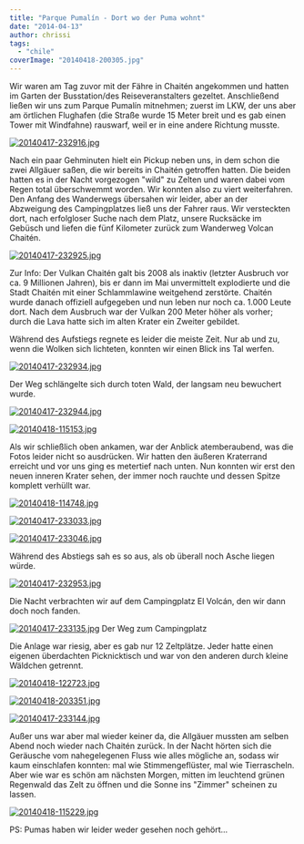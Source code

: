 ```yaml
---
title: "Parque Pumalín - Dort wo der Puma wohnt"
date: "2014-04-13"
author: chrissi
tags: 
  - "chile"
coverImage: "20140418-200305.jpg"
---
```


Wir waren am Tag zuvor mit der Fähre in Chaitén angekommen und hatten im Garten der Busstation/des Reiseveranstalters gezeltet. Anschließend ließen wir uns zum Parque Pumalín mitnehmen; zuerst im LKW, der uns aber am örtlichen Flughafen (die Straße wurde 15 Meter breit und es gab einen Tower mit Windfahne) rauswarf, weil er in eine andere Richtung musste.

[![20140417-232916.jpg](images/20140417-232916.jpg)](https://hafenstrand.wordpress.com/wp-content/uploads/2014/04/20140417-232916.jpg)

Nach ein paar Gehminuten hielt ein Pickup neben uns, in dem schon die zwei Allgäuer saßen, die wir bereits in Chaitén getroffen hatten. Die beiden hatten es in der Nacht vorgezogen "wild" zu Zelten und waren dabei vom Regen total überschwemmt worden. Wir konnten also zu viert weiterfahren. Den Anfang des Wanderwegs übersahen wir leider, aber an der Abzweigung des Campingplatzes ließ uns der Fahrer raus. Wir versteckten dort, nach erfolgloser Suche nach dem Platz, unsere Rucksäcke im Gebüsch und liefen die fünf Kilometer zurück zum Wanderweg Volcan Chaitén.

[![20140417-232925.jpg](images/20140417-232925.jpg)](https://hafenstrand.wordpress.com/wp-content/uploads/2014/04/20140417-232925.jpg)

Zur Info: Der Vulkan Chaitén galt bis 2008 als inaktiv (letzter Ausbruch vor ca. 9 Millionen Jahren), bis er dann im Mai unvermittelt explodierte und die Stadt Chaitén mit einer Schlammlawine weitgehend zerstörte. Chaitén wurde danach offiziell aufgegeben und nun leben nur noch ca. 1.000 Leute dort. Nach dem Ausbruch war der Vulkan 200 Meter höher als vorher; durch die Lava hatte sich im alten Krater ein Zweiter gebildet.

Während des Aufstiegs regnete es leider die meiste Zeit. Nur ab und zu, wenn die Wolken sich lichteten, konnten wir einen Blick ins Tal werfen.

[![20140417-232934.jpg](images/20140417-232934.jpg)](https://hafenstrand.wordpress.com/wp-content/uploads/2014/04/20140417-232934.jpg)

Der Weg schlängelte sich durch toten Wald, der langsam neu bewuchert wurde.

[![20140417-232944.jpg](images/20140417-232944.jpg)](https://hafenstrand.wordpress.com/wp-content/uploads/2014/04/20140417-232944.jpg)  
  
[![20140418-115153.jpg](images/20140418-1151531.jpg)](https://hafenstrand.wordpress.com/wp-content/uploads/2014/04/20140418-1151531.jpg)

Als wir schließlich oben ankamen, war der Anblick atemberaubend, was die Fotos leider nicht so ausdrücken. Wir hatten den äußeren Kraterrand erreicht und vor uns ging es metertief nach unten. Nun konnten wir erst den neuen inneren Krater sehen, der immer noch rauchte und dessen Spitze komplett verhüllt war.

[![20140418-114748.jpg](images/20140418-114748.jpg)](https://hafenstrand.wordpress.com/wp-content/uploads/2014/04/20140418-114748.jpg)

[![20140417-233033.jpg](images/20140417-233033.jpg)](https://hafenstrand.wordpress.com/wp-content/uploads/2014/04/20140417-233033.jpg)

[![20140417-233046.jpg](images/20140417-233046.jpg)](https://hafenstrand.wordpress.com/wp-content/uploads/2014/04/20140417-233046.jpg)

Während des Abstiegs sah es so aus, als ob überall noch Asche liegen würde.

[![20140417-232953.jpg](images/20140417-232953.jpg)](https://hafenstrand.wordpress.com/wp-content/uploads/2014/04/20140417-232953.jpg)

Die Nacht verbrachten wir auf dem Campingplatz El Volcán, den wir dann doch noch fanden.

[![20140417-233135.jpg](images/20140417-233135.jpg)](https://hafenstrand.wordpress.com/wp-content/uploads/2014/04/20140417-233135.jpg) Der Weg zum Campingplatz

Die Anlage war riesig, aber es gab nur 12 Zeltplätze. Jeder hatte einen eigenen überdachten Picknicktisch und war von den anderen durch kleine Wäldchen getrennt.

[![20140418-122723.jpg](images/20140418-122723.jpg)](https://hafenstrand.wordpress.com/wp-content/uploads/2014/04/20140418-122723.jpg)

[![20140418-203351.jpg](images/20140418-203351.jpg)](https://hafenstrand.wordpress.com/wp-content/uploads/2014/04/20140418-203351.jpg)

[![20140417-233144.jpg](images/20140417-233144.jpg)](https://hafenstrand.wordpress.com/wp-content/uploads/2014/04/20140417-233144.jpg)

Außer uns war aber mal wieder keiner da, die Allgäuer mussten am selben Abend noch wieder nach Chaitén zurück. In der Nacht hörten sich die Geräusche vom nahegelegenen Fluss wie alles mögliche an, sodass wir kaum einschlafen konnten: mal wie Stimmengeflüster, mal wie Tierrascheln. Aber wie war es schön am nächsten Morgen, mitten im leuchtend grünen Regenwald das Zelt zu öffnen und die Sonne ins "Zimmer" scheinen zu lassen.

[![20140418-115229.jpg](images/20140418-115229.jpg)](https://hafenstrand.wordpress.com/wp-content/uploads/2014/04/20140418-115229.jpg)

PS: Pumas haben wir leider weder gesehen noch gehört...
